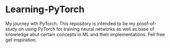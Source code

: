 # Learning-PyTorch
My journey wth PyTorch.
This repository is intended to be my proof-of-study on using PyTorch for training neural networks as well as base of knowledge abut certain concepts in ML and their implementations.
Fell free get inspiration.
